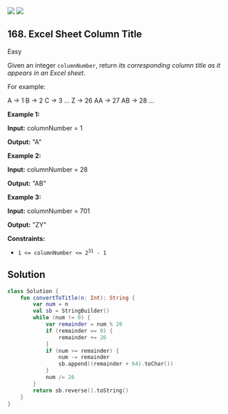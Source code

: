 [![](https://img.shields.io/github/stars/javadev/LeetCode-in-Kotlin?label=Stars&style=flat-square)](https://github.com/javadev/LeetCode-in-Kotlin)
[![](https://img.shields.io/github/forks/javadev/LeetCode-in-Kotlin?label=Fork%20me%20on%20GitHub%20&style=flat-square)](https://github.com/javadev/LeetCode-in-Kotlin/fork)

## 168\. Excel Sheet Column Title

Easy

Given an integer `columnNumber`, return _its corresponding column title as it appears in an Excel sheet_.

For example:

A -> 1 B -> 2 C -> 3 ... Z -> 26 AA -> 27 AB -> 28 ...

**Example 1:**

**Input:** columnNumber = 1

**Output:** "A"

**Example 2:**

**Input:** columnNumber = 28

**Output:** "AB"

**Example 3:**

**Input:** columnNumber = 701

**Output:** "ZY"

**Constraints:**

*   <code>1 <= columnNumber <= 2<sup>31</sup> - 1</code>

## Solution

```kotlin
class Solution {
    fun convertToTitle(n: Int): String {
        var num = n
        val sb = StringBuilder()
        while (num != 0) {
            var remainder = num % 26
            if (remainder == 0) {
                remainder += 26
            }
            if (num >= remainder) {
                num -= remainder
                sb.append((remainder + 64).toChar())
            }
            num /= 26
        }
        return sb.reverse().toString()
    }
}
```